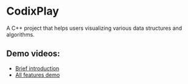 # CodixPlay

A C++ project that helps users visualizing various data structures and algorithms.

## Demo videos:

- [Brief introduction](https://youtu.be/zi2Q_hdBntw)
- [All features demo](https://youtu.be/IxrYN5Vv2SI)
